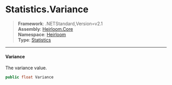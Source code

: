 # Statistics.Variance

> **Framework**: .NETStandard,Version=v2.1  
> **Assembly**: [Heirloom.Core][0]  
> **Namespace**: [Heirloom][0]  
> **Type**: [Statistics][1]

--------------------------------------------------------------------------------

#### Variance

The variance value.

```cs
public float Variance
```

[0]: ../Heirloom.Core.md
[1]: Heirloom.Statistics.md
